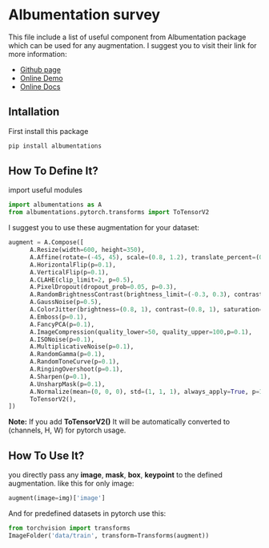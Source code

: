 
# Albumentation survey

This file include a list of useful component from Albumentation package which can be used for any augmentation. I suggest you to visit their link for more information:

* [Github page](https://github.com/albumentations-team/albumentations)
* [Online Demo](https://demo.albumentations.ai/)
* [Online Docs](https://albumentations.ai/docs/)
    
## Intallation
First install this package

```bash
pip install albumentations
```

## How To Define It?
import useful modules

```python
import albumentations as A
from albumentations.pytorch.transforms import ToTensorV2
```

I suggest you to use these augmentation for your dataset:

```python
augment = A.Compose([
      A.Resize(width=600, height=350),
      A.Affine(rotate=(-45, 45), scale=(0.8, 1.2), translate_percent=(0, 0.1), shear=(-20, 20), p=0.5),
      A.HorizontalFlip(p=0.1),
      A.VerticalFlip(p=0.1),
      A.CLAHE(clip_limit=2, p=0.5),
      A.PixelDropout(dropout_prob=0.05, p=0.3),
      A.RandomBrightnessContrast(brightness_limit=(-0.3, 0.3), contrast_limit=(-0.3, 0.3), p=0.5),
      A.GaussNoise(p=0.5),
      A.ColorJitter(brightness=(0.8, 1), contrast=(0.8, 1), saturation=(0.8, 1), hue=(-0.5, 0.5), p=0.2),
      A.Emboss(p=0.1),
      A.FancyPCA(p=0.1),
      A.ImageCompression(quality_lower=50, quality_upper=100,p=0.1),
      A.ISONoise(p=0.1),
      A.MultiplicativeNoise(p=0.1),
      A.RandomGamma(p=0.1),
      A.RandomToneCurve(p=0.1),
      A.RingingOvershoot(p=0.1),
      A.Sharpen(p=0.1),
      A.UnsharpMask(p=0.1),
      A.Normalize(mean=(0, 0, 0), std=(1, 1, 1), always_apply=True, p=1),
      ToTensorV2(),
])
```
**Note:** If you add **ToTensorV2()** It will be automatically converted to (channels, H, W) for pytorch usage.


## How To Use It?
you directly pass any **image**, **mask**, **box**, **keypoint** to the defined augmentation. like this for only image:

```python
augment(image=img)['image']
```

And for predefined datasets in pytorch use this:

```python
from torchvision import transforms
ImageFolder('data/train', transform=Transforms(augment))
```
